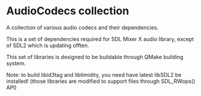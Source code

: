 # AudioCodecs collection

A collection of various audio codecs and their dependencies.

This is a set of dependencies required for SDL Mixer X audio library, except of SDL2 which is updating offten.

This set of libraries is designed to be buildable through QMake building system.

Note: to build libid3tag and libtimidity, you need have latest libSDL2 be installed! (those libraries are modified to support files through SDL_RWops() API)

